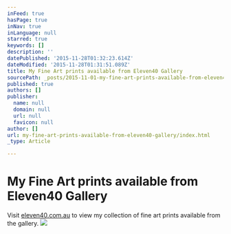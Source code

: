 ```yaml
---
inFeed: true
hasPage: true
inNav: true
inLanguage: null
starred: true
keywords: []
description: ''
datePublished: '2015-11-28T01:32:23.614Z'
dateModified: '2015-11-28T01:31:51.089Z'
title: My Fine Art prints available from Eleven40 Gallery
sourcePath: _posts/2015-11-01-my-fine-art-prints-available-from-eleven40-gallery.md
published: true
authors: []
publisher:
  name: null
  domain: null
  url: null
  favicon: null
author: []
url: my-fine-art-prints-available-from-eleven40-gallery/index.html
_type: Article

---
```

# My Fine Art prints available from Eleven40 Gallery

Visit [eleven40.com.au][0] to view my collection of fine art prints available from the gallery.
![](https://the-grid-user-content.s3-us-west-2.amazonaws.com/426e00d4-c307-42ae-b28f-e96637cde83b.jpg)

[0]: http://eleven40.com.au/photographers/glenn-gibson.html